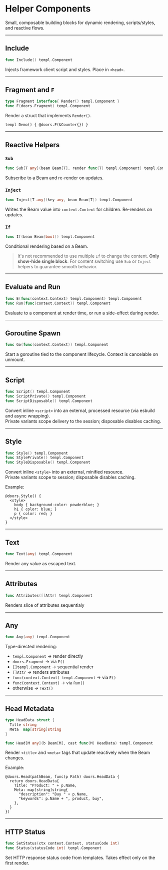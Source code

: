 # Helper Components

Small, composable building blocks for dynamic rendering, scripts/styles, and reactive flows.

---

## Include

```go
func Include() templ.Component
```

Injects framework client script and styles. Place in `<head>`.

---

## Fragment and `F`

```go
type Fragment interface{ Render() templ.Component }
func F(doors.Fragment) templ.Component
```

Render a struct that implements `Render()`.

```templ
templ Demo() { @doors.F(&Counter{}) }
```

---

## Reactive Helpers

### `Sub`

```go
func Sub[T any](beam Beam[T], render func(T) templ.Component) templ.Component
```

Subscribe to a Beam and re-render on updates.

### `Inject`

```go
func Inject[T any](key any, beam Beam[T]) templ.Component
```

Writes the Beam value into `context.Context` for children. Re-renders on updates.

### `If`

```go
func If(beam Beam[bool]) templ.Component
```

Conditional rendering based on a Beam.

> It's not recommended to use multiple `If` to change the content. **Only show-hide single block**. For content switching  use `Sub` or `Inject` helpers to guarantee smooth behavior.

---

## Evaluate and Run

```go
func E(func(context.Context) templ.Component) templ.Component
func Run(func(context.Context)) templ.Component
```

Evaluate to a component at render time, or run a side-effect during render.

---

## Goroutine Spawn

```go
func Go(func(context.Context)) templ.Component
```

Start a goroutine tied to the component lifecycle. Context is cancelable on unmount.

---

## Script

```go
func Script() templ.Component
func ScriptPrivate() templ.Component
func ScriptDisposable() templ.Component
```

Convert inline `<script>` into an external, processed resource (via esbuild and async wrapping).  
Private variants scope delivery to the session; disposable disables caching.

---

## Style

```go
func Style() templ.Component
func StylePrivate() templ.Component
func StyleDisposable() templ.Component
```

Convert inline `<style>` into an external, minified resource.  
Private variants scope to session; disposable disables caching.

Example:

```templ
@doors.Style() {
  <style>
    body { background-color: powderblue; }
    h1 { color: blue; }
    p { color: red; }
  </style>
}
```

---

## Text

```go
func Text(any) templ.Component
```

Render any value as escaped text.

---

## Attributes

```go
func Attributes([]Attr) templ.Component
```

Renders slice of attributes sequentialy

---

## Any

```go
func Any(any) templ.Component
```

Type-directed rendering:

- `templ.Component` → render directly  
- `doors.Fragment` → via `F()`  
- `[]templ.Component` → sequential render  
- `[]Attr` → renders attributes
- `func(context.Context) templ.Component` → via `E()`  
- `func(context.Context)` → via `Run()`  
- otherwise → `Text()`

---

## Head Metadata

```go
type HeadData struct {
  Title string
  Meta  map[string]string
}

func Head[M any](b Beam[M], cast func(M) HeadData) templ.Component
```

Render `<title>` and `<meta>` tags that update reactively when the Beam changes.

Example:

```templ
@doors.Head(pathBeam, func(p Path) doors.HeadData {
  return doors.HeadData{
    Title: "Product: " + p.Name,
    Meta: map[string]string{
      "description": "Buy " + p.Name,
      "keywords": p.Name + ", product, buy",
    },
  }
})
```

---

## HTTP Status

```go
func SetStatus(ctx context.Context, statusCode int)
func Status(statusCode int) templ.Component
```

Set HTTP response status code from templates. Takes effect only on the first render.

